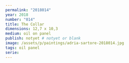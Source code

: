```yaml
---
permalink: "2018014"
year: 2018
number: "014"
title: The Collar
dimensions: 12,7 x 10,3
medium: oil on panel
publish: notyet # notyet or blank
image: /assets/p/paintings/adria-sartore-2018014.jpg
tags: oil panel
serie:
---
```

